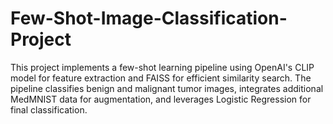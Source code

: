 # Few-Shot-Image-Classification-Project
This project implements a few-shot learning pipeline using OpenAI's CLIP model for feature extraction and FAISS for efficient similarity search. The pipeline classifies benign and malignant tumor images, integrates additional MedMNIST data for augmentation, and leverages Logistic Regression for final classification.
